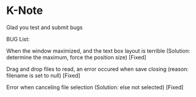 # K-Note
Glad you test and submit bugs

BUG List:

When the window maximized, and the text box layout is terrible (Solution: determine the maximum, force the position size) [Fixed]

Drag and drop files to read, an error occured when save closing  (reason: filename is set to null) [Fixed]

Error when canceling file selection (Solution: else not selected) [Fixed]

